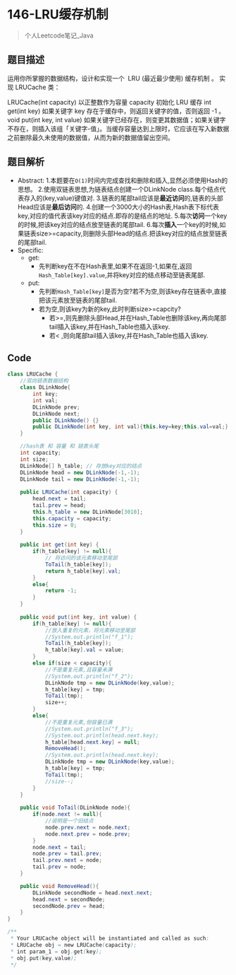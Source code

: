 # 146-LRU缓存机制
> 个人Leetcode笔记_Java
> 
## 题目描述
运用你所掌握的数据结构，设计和实现一个  LRU (最近最少使用) 缓存机制 。
实现 LRUCache 类：

LRUCache(int capacity) 以正整数作为容量 capacity 初始化 LRU 缓存
int get(int key) 如果关键字 key 存在于缓存中，则返回关键字的值，否则返回 -1 。
void put(int key, int value) 如果关键字已经存在，则变更其数据值；如果关键字不存在，则插入该组「关键字-值」。当缓存容量达到上限时，它应该在写入新数据之前删除最久未使用的数据值，从而为新的数据值留出空间。

## 题目解析
- Abstract:
 1.本题要在`O(1)`时间内完成查找和删除和插入,显然必须使用Hash的思想。
 2.使用双链表思想,为链表结点创建一个DLinkNode class.每个结点代表存入的(key,value)键值对.
 3.链表的尾部tail应该是**最近访问**的,链表的头部Head应该是**最后访问**的.
 4.创建一个3000大小的Hash表,Hash表下标代表key,对应的值代表该key对应的结点.即存的是结点的地址.
 5.每次**访问**一个key的时候,把该key对应的结点放至链表的尾部tail.
 6.每次**插入**一个key的时候,如果链表size>=capacity,则删除头部Head的结点.把该key对应的结点放至链表的尾部tail.
- Specific:
  - get:
    - 先判断key在不在Hash表里,如果不在返回-1,如果在,返回`Hash_Table[key].value`,并将key对应的结点移动至链表尾部.
  - put:
    - 先判断`Hash_Table[key]`是否为空?若不为空,则该key存在链表中,直接把该元素放至链表的尾部tail.
    - 若为空,则该key为新的key,此时判断size>=capcity?
      - 若>=,则先删除头部Head,并在Hash_Table也删除该key,再向尾部tail插入该key,并在Hash_Table也插入该key.
      - 若< ,则向尾部tail插入该key,并在Hash_Table也插入该key.
## Code
```Java
class LRUCache {
    //双向链表数据结构
    class DLinkNode{
        int key;
        int val;
        DLinkNode prev;
        DLinkNode next;
        public DLinkNode() {}
        public DLinkNode(int key, int val){this.key=key;this.val=val;}
    }

    //hash表 和 容量 和 链表头尾
    int capacity;
    int size;
    DLinkNode[] h_table; // 存放key对应的结点
    DLinkNode head = new DLinkNode(-1,-1);
    DLinkNode tail = new DLinkNode(-1,-1);
    
    public LRUCache(int capacity) {
        head.next = tail;
        tail.prev = head;
        this.h_table = new DLinkNode[3010];
        this.capacity = capacity;
        this.size = 0;
    }
    
    public int get(int key) {
        if(h_table[key] != null){
            // 将访问的该元素移动至尾部
            ToTail(h_table[key]);
            return h_table[key].val;
        }
        else{
            return -1;
        }
    }
    
    public void put(int key, int value) {
        if(h_table[key] != null){
            //放入重复的元素，将元素移动至尾部
            //System.out.println("f_1");
            ToTail(h_table[key]);
            h_table[key].val = value;
        }
        else if(size < capacity){
            //不是重复元素,且容量未满
            //System.out.println("f_2");
            DLinkNode tmp = new DLinkNode(key,value);
            h_table[key] = tmp;
            ToTail(tmp);
            size++;
        }
        else{
            //不是重复元素,但容量已满
            //System.out.println("f_3");
            //System.out.println(head.next.key);
            h_table[head.next.key] = null;
            RemoveHead();
            //System.out.println(head.next.key);
            DLinkNode tmp = new DLinkNode(key,value);
            h_table[key] = tmp;
            ToTail(tmp);
            //size--;
        }
    }
    
    public void ToTail(DLinkNode node){
        if(node.next != null){
            //说明是一个旧结点
            node.prev.next = node.next;
            node.next.prev = node.prev;
        }
        node.next = tail;
        node.prev = tail.prev;
        tail.prev.next = node; 
        tail.prev = node;
    }

    public void RemoveHead(){
        DLinkNode secondNode = head.next.next;
        head.next = secondNode;
        secondNode.prev = head;
    }
}

/**
 * Your LRUCache object will be instantiated and called as such:
 * LRUCache obj = new LRUCache(capacity);
 * int param_1 = obj.get(key);
 * obj.put(key,value);
 */
 ```
